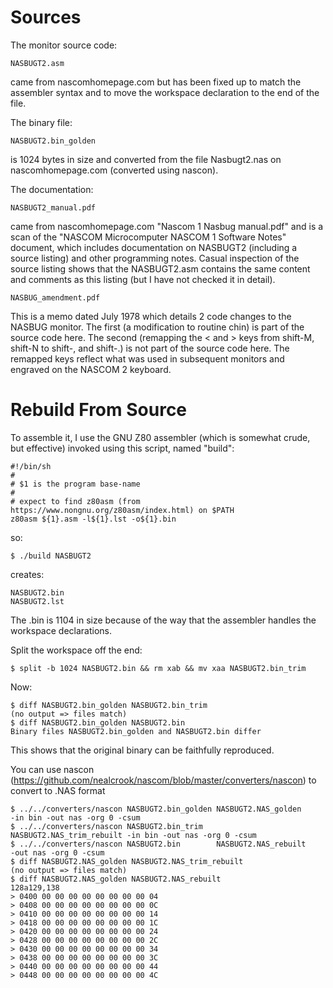 # Sources

The monitor source code:

    NASBUGT2.asm

came from nascomhomepage.com but has been fixed up to match the assembler
syntax and to move the workspace declaration to the end of the file.

The binary file:

    NASBUGT2.bin_golden

is 1024 bytes in size and converted from the file Nasbugt2.nas on nascomhomepage.com
(converted using nascon).

The documentation:

    NASBUGT2_manual.pdf

came from nascomhomepage.com "Nascom 1 Nasbug manual.pdf" and is a scan of the
"NASCOM Microcomputer NASCOM 1 Software Notes" document, which includes documentation
on NASBUGT2 (including a source listing) and other programming notes. Casual inspection
of the source listing shows that the NASBUGT2.asm contains the same content and comments
as this listing (but I have not checked it in detail).

    NASBUG_amendment.pdf

This is a memo dated July 1978 which details 2 code changes to the NASBUG
monitor. The first (a modification to routine chin) is part of the source code
here. The second (remapping the < and > keys from shift-M, shift-N to shift-,
and shift-.) is not part of the source code here. The remapped keys reflect what
was used in subsequent monitors and engraved on the NASCOM 2 keyboard.

# Rebuild From Source

To assemble it, I use the GNU Z80 assembler (which is somewhat crude, but effective)
invoked using this script, named "build":


    #!/bin/sh
    #
    # $1 is the program base-name
    #
    # expect to find z80asm (from https://www.nongnu.org/z80asm/index.html) on $PATH
    z80asm ${1}.asm -l${1}.lst -o${1}.bin


so:

    $ ./build NASBUGT2

creates:

    NASBUGT2.bin
    NASBUGT2.lst

The .bin is 1104 in size because of the way that the assembler handles the workspace
declarations.

Split the workspace off the end:

    $ split -b 1024 NASBUGT2.bin && rm xab && mv xaa NASBUGT2.bin_trim

Now:

    $ diff NASBUGT2.bin_golden NASBUGT2.bin_trim
    (no output => files match)
    $ diff NASBUGT2.bin_golden NASBUGT2.bin
    Binary files NASBUGT2.bin_golden and NASBUGT2.bin differ

This shows that the original binary can be faithfully reproduced.

You can use nascon (https://github.com/nealcrook/nascom/blob/master/converters/nascon)
to convert to .NAS format

    $ ../../converters/nascon NASBUGT2.bin_golden NASBUGT2.NAS_golden       -in bin -out nas -org 0 -csum
    $ ../../converters/nascon NASBUGT2.bin_trim   NASBUGT2.NAS_trim_rebuilt -in bin -out nas -org 0 -csum
    $ ../../converters/nascon NASBUGT2.bin        NASBUGT2.NAS_rebuilt              -out nas -org 0 -csum
    $ diff NASBUGT2.NAS_golden NASBUGT2.NAS_trim_rebuilt
    (no output => files match)
    $ diff NASBUGT2.NAS_golden NASBUGT2.NAS_rebuilt
    128a129,138
    > 0400 00 00 00 00 00 00 00 00 04
    > 0408 00 00 00 00 00 00 00 00 0C
    > 0410 00 00 00 00 00 00 00 00 14
    > 0418 00 00 00 00 00 00 00 00 1C
    > 0420 00 00 00 00 00 00 00 00 24
    > 0428 00 00 00 00 00 00 00 00 2C
    > 0430 00 00 00 00 00 00 00 00 34
    > 0438 00 00 00 00 00 00 00 00 3C
    > 0440 00 00 00 00 00 00 00 00 44
    > 0448 00 00 00 00 00 00 00 00 4C
